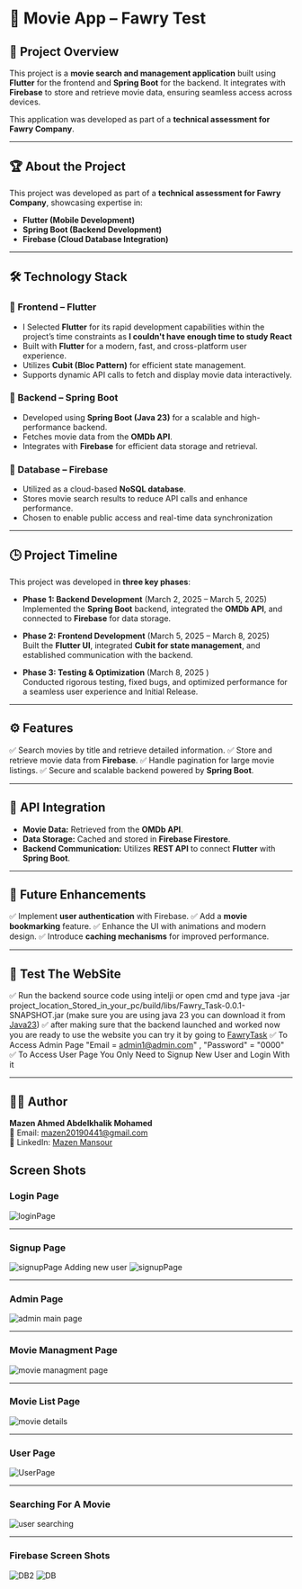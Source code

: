 # 🚀 Movie App – Fawry Test

## 📌 Project Overview

This project is a **movie search and management application** built using **Flutter** for the frontend and **Spring Boot** for the backend. It integrates with **Firebase** to store and retrieve movie data, ensuring seamless access across devices.

This application was developed as part of a **technical assessment for Fawry Company**.

---

## 🏆 About the Project
This project was developed as part of a **technical assessment for Fawry Company**, showcasing expertise in:
- **Flutter (Mobile Development)**
- **Spring Boot (Backend Development)**
- **Firebase (Cloud Database Integration)**
  
---

## 🛠 Technology Stack

### 🔹 Frontend – Flutter
- I Selected **Flutter** for its rapid development capabilities within the project’s time constraints as **I couldn't have enough time to study React**
- Built with **Flutter** for a modern, fast, and cross-platform user experience.
- Utilizes **Cubit (Bloc Pattern)** for efficient state management.
- Supports dynamic API calls to fetch and display movie data interactively.

### 🔹 Backend – Spring Boot
- Developed using **Spring Boot (Java 23)** for a scalable and high-performance backend.
- Fetches movie data from the **OMDb API**.
- Integrates with **Firebase** for efficient data storage and retrieval.

### 🔹 Database – Firebase
- Utilized as a cloud-based **NoSQL database**.
- Stores movie search results to reduce API calls and enhance performance.
- Chosen to enable public access and real-time data synchronization

---

## 🕒 Project Timeline
This project was developed in **three key phases**:

- **Phase 1: Backend Development** (March 2, 2025 – March 5, 2025)  
  Implemented the **Spring Boot** backend, integrated the **OMDb API**, and connected to **Firebase** for data storage.

- **Phase 2: Frontend Development** (March 5, 2025 – March 8, 2025)  
  Built the **Flutter UI**, integrated **Cubit for state management**, and established communication with the backend.

- **Phase 3: Testing & Optimization** (March 8, 2025 )  
  Conducted rigorous testing, fixed bugs, and optimized performance for a seamless user experience and Initial Release.

---

## ⚙ Features
✅ Search movies by title and retrieve detailed information.
✅ Store and retrieve movie data from **Firebase**.
✅ Handle pagination for large movie listings.
✅ Secure and scalable backend powered by **Spring Boot**.

---

## 📡 API Integration
- **Movie Data:** Retrieved from the **OMDb API**.
- **Data Storage:** Cached and stored in **Firebase Firestore**.
- **Backend Communication:** Utilizes **REST API** to connect **Flutter** with **Spring Boot**.

---

## 📌 Future Enhancements
✅ Implement **user authentication** with Firebase.
✅ Add a **movie bookmarking** feature.
✅ Enhance the UI with animations and modern design.
✅ Introduce **caching mechanisms** for improved performance.

---

## 🎯 Test The WebSite
✅ Run the backend source code using intelji or open cmd and type java -jar project_location_Stored_in_your_pc/build/libs/Fawry_Task-0.0.1-SNAPSHOT.jar (make sure you are using java 23 you can download it from [Java23](https://www.oracle.com/java/technologies/downloads/#jdk23-windows)) 
✅ after making sure that the backend launched and worked now you are ready to use the website you can try it by going to [FawryTask](https://mazen20021.github.io/FawryTaskRelease/#/login)
✅ To Access Admin Page "Email = admin1@admin.com" , "Password" = "0000"
✅ To Access User Page You Only Need to Signup New User and Login With it

---

## 👨‍💻 Author
**Mazen Ahmed Abdelkhalik Mohamed**  
📧 Email: [mazen20190441@gmail.com](mailto:mazen20190441@gmail.com)  
🔗 LinkedIn: [Mazen Mansour](https://www.linkedin.com/in/mazen-mansour-b4726123a/)

## Screen Shots

### Login Page
![loginPage](https://github.com/user-attachments/assets/3689089c-ddd0-48fd-9541-336d1c86a800)

---

### Signup Page
![signupPage Adding new user](https://github.com/user-attachments/assets/80af8cf4-882c-47ba-a39e-ac45ddcc45a9)
![signupPage](https://github.com/user-attachments/assets/39e63df7-e1b6-4ea8-ae2a-ed6a68eda288)

---

### Admin Page
![admin main page](https://github.com/user-attachments/assets/737e79c9-610a-494d-9c50-a67751c4c013)

---

### Movie Managment Page
![movie managment page](https://github.com/user-attachments/assets/77fa028a-f412-46c2-b7ed-6c4696607358)

---

### Movie List Page
![movie details](https://github.com/user-attachments/assets/730f68d7-f089-4259-b372-fe7edbf12f0f)

---

### User Page
![UserPage](https://github.com/user-attachments/assets/2a619163-82a8-4942-b569-ea858d594d1f)

---

### Searching For A Movie
![user searching](https://github.com/user-attachments/assets/a1d90c4c-58e3-4d14-b4b6-5d596655084d)

---

### Firebase Screen Shots
![DB2](https://github.com/user-attachments/assets/985ab7b8-469d-452d-850a-174451678b2d)
![DB](https://github.com/user-attachments/assets/5d2fa793-5490-4a15-b6ff-d88335e3c324)
